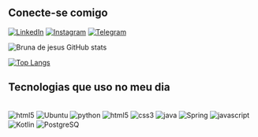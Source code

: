 ## 
## Conecte-se comigo 
[![LinkedIn](https://img.shields.io/badge/LinkedIn-0077B5?style=for-the-badge&logo=linkedin&logoColor=white)]()
[![Instagram](https://img.shields.io/badge/Instagram-E4405F?style=for-the-badge&logo=instagram&logoColor=white)](https://www.instagram.com/girl.de.redes/)
[![Telegram](https://img.shields.io/badge/Telegram-2CA5E0?style=for-the-badge&logo=telegram&logoColor=white)](t.me/girlderedes)

![Bruna de jesus GitHub stats](https://github-readme-stats.vercel.app/api?username=Brunadejesus&show_icons=true&theme=highcontrast)

[![Top Langs](https://github-readme-stats.vercel.app/api/top-langs/?username=Brunadejesus)](https://github.com/Brunadejesus/github-readme-stats)

## Tecnologias que uso no meu dia 
<div style="display; indeline_block"><br/>
<img align="center" alt="html5" src="https://img.shields.io/badge/Windows-0078D6?style=for-the-badge&logo=windows&logoColor=white">
<img align="center" alt="Ubuntu" src="https://img.shields.io/badge/Ubuntu-E95420?style=for-the-badge&logo=ubuntu&logoColor=white">
<img align="center" alt="python" src="https://img.shields.io/badge/Python-3776AB?style=for-the-badge&logo=python&logoColor=white">
<img align="center" alt="html5" src="https://img.shields.io/badge/HTML5-E34F26?style=for-the-badge&logo=html5&logoColor=white">
<img align="center" alt="css3" src="https://img.shields.io/badge/CSS3-1572B6?style=for-the-badge&logo=css3&logoColor=white">
<img align="center" alt="java" src="https://img.shields.io/badge/Java-ED8B00?style=for-the-badge&logo=java&logoColor=white">
<img align="center" alt="Spring" src="https://img.shields.io/badge/Spring-6DB33F?style=for-the-badge&logo=spring&logoColor=white">
<img align="center" alt="javascript" src="https://img.shields.io/badge/JavaScript-323330?style=for-the-badge&logo=javascript&logoColor=F7DF1E">
<img align="center" alt="Kotlin" src="https://img.shields.io/badge/Kotlin-0095D5?&style=for-the-badge&logo=kotlin&logoColor=white">
<img align="center" alt="PostgreSQ" src="https://img.shields.io/badge/PostgreSQL-316192?style=for-the-badge&logo=postgresql&logoColor=white">

</div><br/>
 
